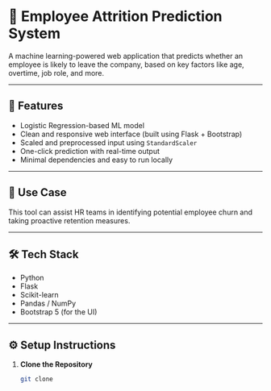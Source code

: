 # 🧠 Employee Attrition Prediction System

A machine learning-powered web application that predicts whether an employee is likely to leave the company, based on key factors like age, overtime, job role, and more.

---

## 📌 Features

- Logistic Regression-based ML model
- Clean and responsive web interface (built using Flask + Bootstrap)
- Scaled and preprocessed input using `StandardScaler`
- One-click prediction with real-time output
- Minimal dependencies and easy to run locally

---

## 💼 Use Case

This tool can assist HR teams in identifying potential employee churn and taking proactive retention measures.

---

## 🛠️ Tech Stack

- Python
- Flask
- Scikit-learn
- Pandas / NumPy
- Bootstrap 5 (for the UI)

---

## ⚙️ Setup Instructions

1. **Clone the Repository**
   ```bash
   git clone 
